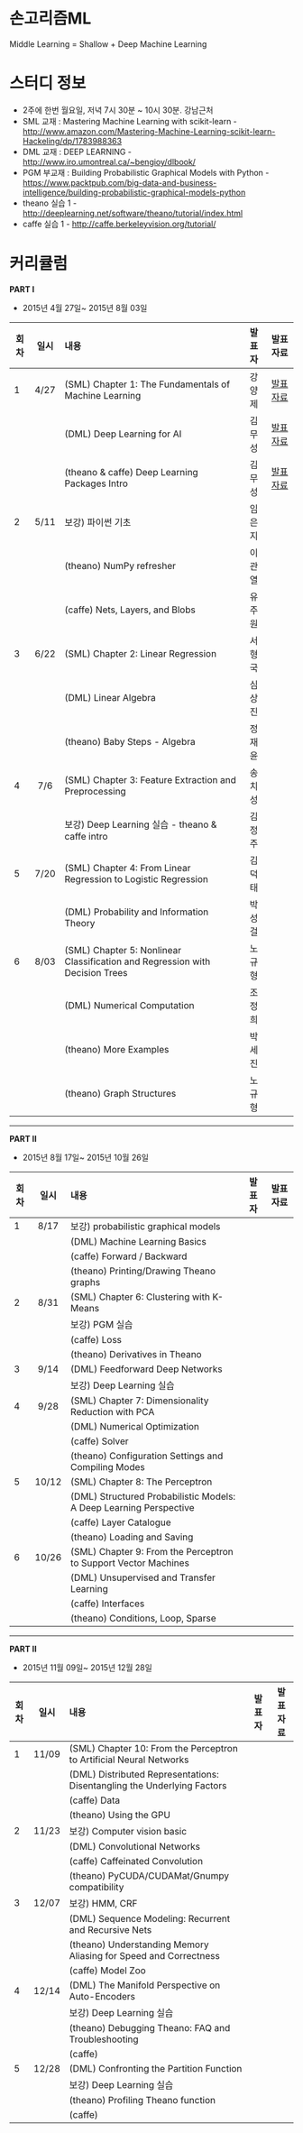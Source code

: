 # 손고리즘ML

Middle Learning = Shallow + Deep Machine Learning



# 스터디 정보 
* 2주에 한번 월요일, 저녁 7시 30분 ~ 10시 30분. 강남근처
* SML 교재  : Mastering Machine Learning with scikit-learn - http://www.amazon.com/Mastering-Machine-Learning-scikit-learn-Hackeling/dp/1783988363
* DML 교재 : DEEP LEARNING - http://www.iro.umontreal.ca/~bengioy/dlbook/
* PGM 부교재 : Building Probabilistic Graphical Models with Python - https://www.packtpub.com/big-data-and-business-intelligence/building-probabilistic-graphical-models-python
* theano 실습 1 - http://deeplearning.net/software/theano/tutorial/index.html
* caffe 실습 1 - http://caffe.berkeleyvision.org/tutorial/


# 커리큘럼

<b>PART I</b>
* 2015년 4월 27일~ 2015년 8월 03일  

| 회차  | 일시   | 내용                                  | 발표자  |              발표자료                    |
| ----- |:------:| :-------------------------------------|:-------:|:----------------------------------------: |
| 1 |4/27|(SML) Chapter 1: The Fundamentals of Machine Learning |강양제|[발표자료](http://nbviewer.ipython.org/github/songorithm/ML/blob/master/part1/study01/sml01/01_ml_intro.ipynb) |
|   |    |(DML) Deep Learning for AI  |김무성|[발표자료](http://nbviewer.ipython.org/github/songorithm/ML/blob/master/part1/study01/dml01/01_Introduction.ipynb)                |
|   |    |(theano & caffe) Deep Learning Packages Intro  | 김무성 | [발표자료](http://nbviewer.ipython.org/github/songorithm/ML/blob/master/part1/study01/pkg/deep_learning_packages_intro.ipynb)  |
| 2 |5/11| 보강) 파이썬 기초  | 임은지  |   |
|   |    | (theano) NumPy refresher   | 이관열  |   |
|   |    | (caffe) Nets, Layers, and Blobs   | 유주원 |   |
| 3 |6/22| (SML) Chapter 2: Linear Regression   | 서형국 |   |
|   |    | (DML) Linear Algebra   | 심상진 |   |
|   |    | (theano) Baby Steps - Algebra   | 정재윤 |   |
| 4 |7/6 | (SML) Chapter 3: Feature Extraction and Preprocessing | 송치성 |   |
|   |    | 보강) Deep Learning 실습 - theano & caffe intro   | 김정주 |   |
| 5 |7/20| (SML) Chapter 4: From Linear Regression to Logistic Regression | 김덕태 |   |
|   |    | (DML) Probability and Information Theory   | 박성걸 |   |
| 6 |8/03| (SML) Chapter 5: Nonlinear Classification and Regression with Decision Trees | 노규형 |   |
|   |    | (DML) Numerical Computation | 조정희 |   |
|   |    | (theano) More Examples  | 박세진 |   |
|   |    | (theano) Graph Structures  | 노규형 |   |

---------------------

<b>PART II</b>
* 2015년 8월 17일~ 2015년 10월 26일  

| 회차  | 일시   | 내용                                  | 발표자  |              발표자료                    |
| ----- |:------:| :-------------------------------------|:-------:|:----------------------------------------: |
| 1 |8/17| 보강) probabilistic graphical models  |   |   |
|   |    | (DML) Machine Learning Basics   |   |   |
|   |    | (caffe) Forward / Backward   |  |   |
|   |    | (theano) Printing/Drawing Theano graphs   |  |   |
| 2 |8/31| (SML) Chapter 6: Clustering with K-Means  |   |   |
|   |    | 보강) PGM 실습   |   |   |
|   |    | (caffe) Loss   |  |   |
|   |    | (theano) Derivatives in Theano   |  |   |
| 3 |9/14| (DML) Feedforward Deep Networks  |   |   |
|   |    | 보강) Deep Learning 실습   |   |   |
| 4 |9/28| (SML) Chapter 7: Dimensionality Reduction with PCA  |   |   |
|   |    | (DML) Numerical Optimization   |   |   |
|   |    | (caffe) Solver   |  |   |
|   |    | (theano) Configuration Settings and Compiling Modes    |  |   |
| 5 |10/12| (SML) Chapter 8: The Perceptron  |   |   |
|   |     | (DML) Structured Probabilistic Models: A Deep Learning Perspective   |   |   |
|   |     | (caffe) Layer Catalogue   |  |   |
|   |     | (theano) Loading and Saving   |  |   |
| 6 |10/26| (SML) Chapter 9: From the Perceptron to Support Vector Machines  |   |   |
|   |     | (DML) Unsupervised and Transfer Learning   |   |   |
|   |     | (caffe) Interfaces   |  |   |
|   |     | (theano) Conditions, Loop, Sparse   |  |   |


---------------------

<b>PART II</b>
* 2015년 11월 09일~ 2015년 12월 28일  

| 회차  | 일시   | 내용                                  | 발표자  |              발표자료                    |
| ----- |:------:| :-------------------------------------|:-------:|:----------------------------------------: |
| 1 |11/09| (SML) Chapter 10: From the Perceptron to Artificial Neural Networks  |   |   |
|   |     | (DML) Distributed Representations: Disentangling the Underlying Factors   |   |   |
|   |     | (caffe) Data   |  |   |
|   |     | (theano) Using the GPU   |  |   |
| 2 |11/23| 보강) Computer vision basic  |   |   |
|   |     | (DML) Convolutional Networks   |   |   |
|   |     | (caffe) Caffeinated Convolution   |  |   |
|   |     | (theano) PyCUDA/CUDAMat/Gnumpy compatibility   |  |   |
| 3 |12/07| 보강) HMM, CRF  |   |   |
|   |     | (DML) Sequence Modeling: Recurrent and Recursive Nets   |   |   |
|   |     | (theano) Understanding Memory Aliasing for Speed and Correctness   |   |   |
|   |     | (caffe) Model Zoo   |   |   |
| 4 |12/14| (DML) The Manifold Perspective on Auto-Encoders  |   |   |
|   |     | 보강) Deep Learning 실습   |   |   |
|   |     | (theano) Debugging Theano: FAQ and Troubleshooting   |   |   |
|   |     | (caffe)    |  |   |
| 5 |12/28| (DML) Confronting the Partition Function  |   |   |
|   |     | 보강) Deep Learning 실습   |   |   |
|   |     | (theano) Profiling Theano function   |  |   |
|   |     | (caffe)    |  |   |
